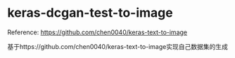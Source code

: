 # keras-dcgan-test-to-image

Reference: https://github.com/chen0040/keras-text-to-image

基于https://github.com/chen0040/keras-text-to-image实现自己数据集的生成
